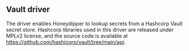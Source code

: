 Vault driver
------------

The driver enables Honeydipper to lookup secrets from a Hashcorp Vault secret
store. Hashcorp libraries used in this driver are released under MPLv2 license,
and the source code is available at
https://github.com/hashicorp/vault/tree/main/api.
